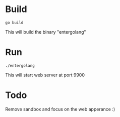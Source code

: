 # Build
    go build

This will build the binary "entergolang"

# Run
    ./entergolang

This will start web server at port 9900 

# Todo
Remove sandbox and focus on the web apperance :)